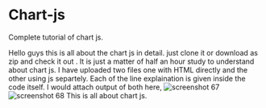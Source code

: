 # Chart-js
Complete tutorial of chart js.

Hello guys this is all about the chart js in detail.
just clone it or download as zip and check it out .
It is just a matter of half an hour study to understand about chart js.
I have uploaded two files one with HTML directly and the other using js separtely.
Each of the line explaination is given inside the code itself.
I would attach output of both here,
![screenshot 67](https://user-images.githubusercontent.com/25049925/27347680-08ab75e2-560f-11e7-8ffc-68ac705d93fa.png)
![screenshot 68](https://user-images.githubusercontent.com/25049925/27347681-08ab8852-560f-11e7-9a6b-a335fb7618b0.png)
This is all about chart js.

